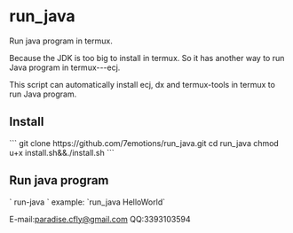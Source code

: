 
# run\_java
Run java program in termux. 

Because the JDK is too big to install in termux. 
So it has another way to run Java program in termux---ecj. 

This script can automatically install ecj, dx and termux-tools in termux to run Java program. 

<h2>Install</h2>    
```
    git clone https://github.com/7emotions/run_java.git
    cd run_java
    chmod u+x install.sh&&./install.sh
```

<h2>Run java program</h2>   
`
  run-java <JavaFile>
`     
  example:     
     `run_java HelloWorld`     

E-mail:paradise.cfly@gmail.com
QQ:3393103594

